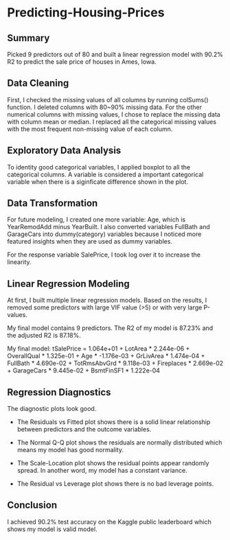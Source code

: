 # Predicting-Housing-Prices

## Summary

Picked 9 predictors out of 80 and built a linear regression model with 90.2% R2 to predict the sale price of houses in Ames, Iowa.

## Data Cleaning

First, I checked the missing values of all columns by running colSums() function. I deleted columns with 80~90% missing data. For the other numerical columns with missing values, I chose to replace the missing data with column mean or median. I replaced all the categorical missing values with the most frequent non-missing value of each column. 

## Exploratory Data Analysis

To identity good categorical variables, I applied boxplot to all the categorical columns. A variable is considered a important categorical variable when there is a siginficate difference shown in the plot.

## Data Transformation

For future modeling, I created one more variable: Age, which is YearRemodAdd minus YearBuilt. I also converted variables FullBath and GarageCars into dummy(category) variables because I noticed more featured insights when they are used as dummy variables. 

For the response variable SalePrice, I took log over it to increase the linearity. 

## Linear Regression Modeling

At first, I built multiple linear regression models. Based on the results, I removed some predictors with large VIF value (>5) or with very large P-values. 

My final model contains 9 predictors. The R2 of my model is 87.23% and the adjusted R2 is 87.18%. 

My final model: tSalePrice = 1.064e+01 + LotArea * 2.244e-06 + OverallQual * 1.325e-01 + Age * -1.176e-03 + GrLivArea * 1.474e-04 + FullBath * 4.690e-02 + TotRmsAbvGrd * 9.118e-03 + Fireplaces * 2.669e-02 + GarageCars * 9.445e-02 + BsmtFinSF1 * 1.222e-04

## Regression Diagnostics

The diagnostic plots look good. 

- The Residuals vs Fitted plot shows there is a solid linear relationship between predictors and the outcome variables. 

- The Normal Q-Q plot shows the residuals are normally distributed which means my model has good normality.

- The Scale-Location plot shows the residual points appear randomly spread. In another word, my model has a constant variance. 

- The Residual vs Leverage plot shows there is no bad leverage points. 

## Conclusion

 I achieved 90.2% test accuracy on the Kaggle public leaderboard which shows my model is valid model. 

